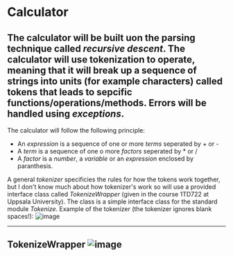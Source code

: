 # Calculator
The calculator will be built uon the parsing technique called *recursive descent*. The calculator will use tokenization to operate, meaning that it will break up a sequence of strings into units (for example characters) called tokens that leads to sepcific functions/operations/methods. Errors will be handled using *exceptions*.
-----------------------------------------------------------------------------------------------------------
The calculator will follow the following principle:
* An *expression* is a sequence of one or more *terms* seperated by + or -
* A *term* is a sequence of one o more *factors* seperated by * or /
* A *factor* is a *number*, a *variable* or an *expression* enclosed by paranthesis.

A general *tokenizer* specificies the rules for how the tokens work together, but I don't know much about how tokenizer's work so will use a provided interface class called *TokenizeWrapper* (given in the course 1TD722 at Uppsala University). The class is a simple interface class for the standard module *Tokenize*. Example of the tokenizer (the tokenizer ignores blank spaces!):
![image](https://github.com/AcheronEiden/Calculator/assets/76567363/ff7d08c8-907d-4be7-9f1f-f45b3b48114b)

-----------------------------------------------------------------------------------------------------------
**TokenizeWrapper**
![image](https://github.com/AcheronEiden/Calculator/assets/76567363/8378e5fb-725f-483d-88ac-33f320733dce)
-----------------------------------------------------------------------------------------------------------

